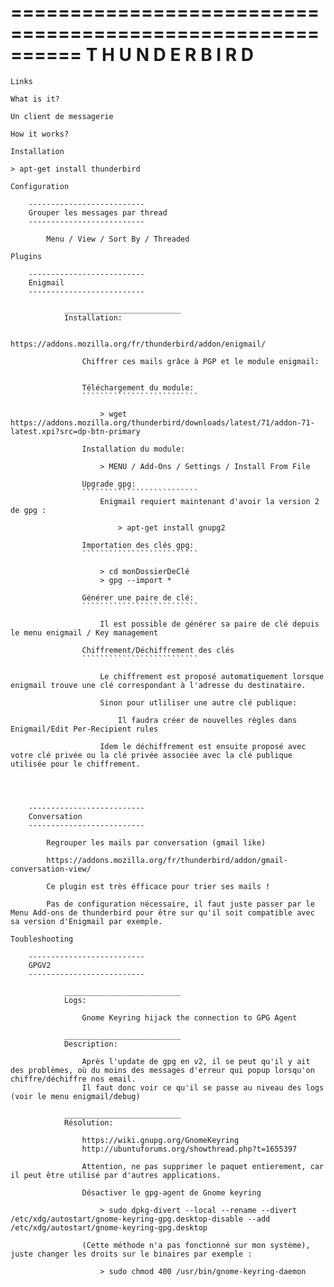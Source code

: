 ==========================================================
                T H U N D E R B I R D
==========================================================

~~~~~~~~~~~~~~~~~~~~~~~~~~
Links
~~~~~~~~~~~~~~~~~~~~~~~~~~

~~~~~~~~~~~~~~~~~~~~~~~~~~
What is it?
~~~~~~~~~~~~~~~~~~~~~~~~~~

    Un client de messagerie

~~~~~~~~~~~~~~~~~~~~~~~~~~
How it works?
~~~~~~~~~~~~~~~~~~~~~~~~~~

~~~~~~~~~~~~~~~~~~~~~~~~~~
Installation
~~~~~~~~~~~~~~~~~~~~~~~~~~

    > apt-get install thunderbird

~~~~~~~~~~~~~~~~~~~~~~~~~~
Configuration
~~~~~~~~~~~~~~~~~~~~~~~~~~
        --------------------------
        Grouper les messages par thread
        --------------------------

            Menu / View / Sort By / Threaded

~~~~~~~~~~~~~~~~~~~~~~~~~~
Plugins
~~~~~~~~~~~~~~~~~~~~~~~~~~

        --------------------------
        Enigmail
        --------------------------

                __________________________
                Installation:

                    https://addons.mozilla.org/fr/thunderbird/addon/enigmail/

                    Chiffrer ces mails grâce à PGP et le module enigmail:


                    Téléchargement du module:
                    ``````````````````````````

                        > wget https://addons.mozilla.org/thunderbird/downloads/latest/71/addon-71-latest.xpi?src=dp-btn-primary

                    Installation du module:

                        > MENU / Add-Ons / Settings / Install From File

                    Upgrade gpg:
                    ``````````````````````````
                        Enigmail requiert maintenant d'avoir la version 2 de gpg :

                            > apt-get install gnupg2

                    Importation des clés gpg:
                    ``````````````````````````

                        > cd monDossierDeClé
                        > gpg --import *

                    Générer une paire de clé:
                    ``````````````````````````

                        Il est possible de générer sa paire de clé depuis le menu enigmail / Key management

                    Chiffrement/Déchiffrement des clés
                    ``````````````````````````

                        Le chiffrement est proposé automatiquement lorsque enigmail trouve une clé correspondant à l'adresse du destinataire.

                        Sinon pour utliliser une autre clé publique:

                            Il faudra créer de nouvelles règles dans Enigmail/Edit Per-Recipient rules

                        Idem le déchiffrement est ensuite proposé avec votre clé privée ou la clé privée associée avec la clé publique utilisée pour le chiffrement.




        --------------------------
        Conversation
        --------------------------

            Regrouper les mails par conversation (gmail like)

            https://addons.mozilla.org/fr/thunderbird/addon/gmail-conversation-view/

            Ce plugin est très éfficace pour trier ses mails !

            Pas de configuration nécessaire, il faut juste passer par le Menu Add-ons de thunderbird pour être sur qu'il soit compatible avec sa version d'Enigmail par exemple.

~~~~~~~~~~~~~~~~~~~~~~~~~~
Toubleshooting
~~~~~~~~~~~~~~~~~~~~~~~~~~

        --------------------------
        GPGV2
        --------------------------

                __________________________
                Logs:

                    Gnome Keyring hijack the connection to GPG Agent

                __________________________
                Description:

                    Après l'update de gpg en v2, il se peut qu'il y ait des problèmes, où du moins des messages d'erreur qui popup lorsqu'on chiffre/déchiffre nos email.
                    Il faut donc voir ce qu'il se passe au niveau des logs (voir le menu enigmail/debug)

                __________________________
                Résolution:

                    https://wiki.gnupg.org/GnomeKeyring
                    http://ubuntuforums.org/showthread.php?t=1655397

                    Attention, ne pas supprimer le paquet entierement, car il peut être utilisé par d'autres applications.

                    Désactiver le gpg-agent de Gnome keyring

                        > sudo dpkg-divert --local --rename --divert /etc/xdg/autostart/gnome-keyring-gpg.desktop-disable --add /etc/xdg/autostart/gnome-keyring-gpg.desktop 

                    (Cette méthode n'a pas fonctionné sur mon système), juste changer les droits sur le binaires par exemple :

                        > sudo chmod 400 /usr/bin/gnome-keyring-daemon
